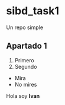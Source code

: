 # sibd_task1
Un repo simple

## Apartado 1

1. Primero
2. Segundo

* Mira
* No mires

Hola soy **Ivan**